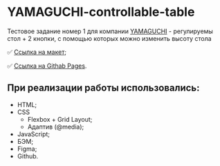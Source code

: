 # YAMAGUCHI-controllable-table

Тестовое задание номер 1 для компании [YAMAGUCHI](https://www.yamaguchi.ru/) - регулируемы стол + 2 кнопки, с помощью которых можно изменить высоту стола


:white_check_mark: [Ссылка на макет](https://www.figma.com/file/jAfRB76D6Y69PjuuUHW41H/%D0%A2%D0%B5%D1%81%D1%82%D0%BE%D0%B2%D0%BE%D0%B5-%D0%B7%D0%B0%D0%B4%D0%B0%D0%BD%D0%B8%D0%B5-%D0%B4%D0%BB%D1%8F-%D0%B2%D0%B5%D1%80%D1%81%D1%82%D0%B0%D0%BB%D1%8C%D1%89%D0%B8%D0%BA%D0%B0.?type=design&node-id=0-1&mode=design&t=Xga37zslRxL8DPd8-0);

:white_check_mark: [Ссылка на Githab Pages](https://vishnevetskayasasha.github.io/YAMAGUCHI-controllable-table/controllable-table/).

## При реализации работы использовались:
* HTML;
* CSS
  * Flexbox + Grid Layout;
  * Адаптив (@media);
* JavaScript;
* БЭМ;
* Figma;
* Github.